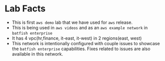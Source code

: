 # Lab Facts

- This is first `aws demo` lab that we have used for `aws` release.
- This is being used in `aws videos` and as an `aws example network` in `batfish enterprise`
- It has 4 vpc(hr,finance, it-east, it-west) in 2 regions(east, west)
- This network is intentionally configured with couple issues to showcase the `batfish enterprise` capabilities. Fixes related to issues are also available in this network.
